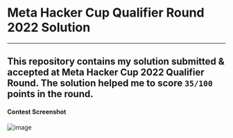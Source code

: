 # Meta Hacker Cup Qualifier Round 2022 Solution
---------------
This repository contains my solution submitted & accepted at Meta Hacker Cup 2022 Qualifier Round.
The solution helped me to score `35/100` points in the round.
---------------
#### Contest Screenshot
![image](https://user-images.githubusercontent.com/52618335/187252710-03d98195-4ca2-4c0e-b219-ff5814b7d60a.png)
